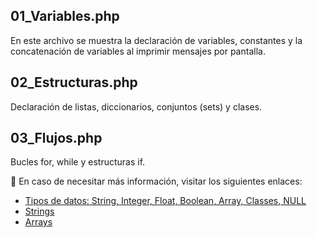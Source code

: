 ## 01_Variables.php
En este archivo se muestra la declaración de variables, constantes y la concatenación de variables al imprimir mensajes por pantalla.

## 02_Estructuras.php
Declaración de listas, diccionarios, conjuntos (sets) y clases.

## 03_Flujos.php
Bucles for, while y estructuras if.

📌 En caso de necesitar más información, visitar los siguientes enlaces:
  - [Tipos de datos: String, Integer, Float, Boolean, Array, Classes, NULL](https://www.w3schools.com/php/php_datatypes.asp)
  - [Strings](https://www.w3schools.com/php/php_string.asp)
  - [Arrays](https://www.w3schools.com/php/php_arrays.asp)
